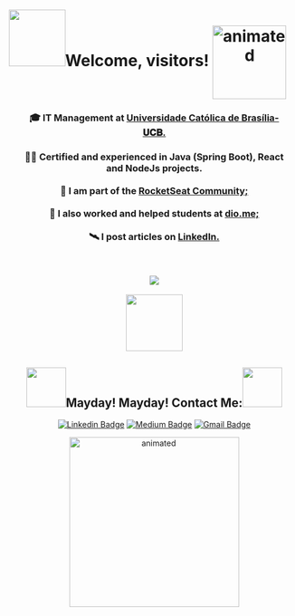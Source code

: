 
 <p>
<h1 align="center"><b><img src="https://media.giphy.com/media/KzV5NWeRokeOgfZtnQ/giphy.gifhttps://media.giphy.com/media/oX8Wh3bwHJ0TFTlT6J/giphy.gif" width="100">Welcome, visitors! </b><img align= "center" src="https://media.giphy.com/media/ZmcpQkCL0SBESH0V03/giphy.gif" width="130" alt="animated"/></h1> 
 </p>

<ul>
  <p><h3 align="center"><b>🎓 IT Management at <a href="https://ucb.catolica.edu.br/">Universidade Católica de Brasília-𝐔𝐂𝐁.</b></a>
</p>
  
 <p><h3 align="center">
       🐱‍🚀 Certified and experienced in Java (Spring Boot), React and NodeJs projects.</br>
</br>🚀 I am part of the <a href="https://app.rocketseat.com.br/me/guedes">RocketSeat Community;</a>  </br>
</br>🤖 I also worked and helped students at <a href="https://dio.me/">dio.me;</a> </br>
</br>🛰 I post articles on <a href="https://www.linkedin.com/newsletters/artigos-para-o-intervalo-6864175629416329216/">LinkedIn.</a> </br>
</p>
</br>
<p align="center">
  <img align="center" src="https://github-readme-stats.vercel.app/api/top-langs/?username=Guedesou&layout=compact&bg_color=30,e96443,904e95&title_color=fff&text_color=fff"> 
</p>

<p align="center">
  <img align="center" src="https://media.giphy.com/media/EAZNrYsT7fzttW2lgf/giphy.gif" width="100"></ > 
</p>

<h2 align="center"><img src="https://media.giphy.com/media/f8Old4J27xQmotsBqg/giphy.gif" width="70">Mayday! Mayday! Contact Me:<img src="https://media.giphy.com/media/f8Old4J27xQmotsBqg/giphy.gif" width="70"></h3>

<p align="center">
<a href="https://www.linkedin.com/in/guedesou/" target="blank"><img alt="Linkedin Badge" src="https://img.shields.io/badge/-Thiago%20Guedes-black?style=flat-square&logo=Linkedin&logoColor=white&link=https://www.linkedin.com/in/guedesou/"/></a>
 <a href="https://guedesou.medium.com" target="blank"><img alt="Medium Badge" src="https://img.shields.io/badge/-Thiago%20Guedes-black?style=flat-square&logo=Medium&logoColor=white&link=https://guedesou.medium.com/"/></a>
<a href="mailto:sradtsor@gmail.com" target="blank"><img alt="Gmail Badge" src="https://img.shields.io/badge/-sradtsor@gmail.com-black?style=flat-square&logo=Gmail&logoColor=orange&link=mailto:sradtsor@gmail.com"/></a></p>

  
 <p align="center">
<img src="https://media.giphy.com/media/l0ExuBDAjbAI2WT3q/giphy.gif" width="300" alt="animated"/>
 </p>
